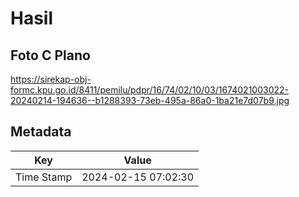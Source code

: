 # Hasil

## Foto C Plano

https://sirekap-obj-formc.kpu.go.id/8411/pemilu/pdpr/16/74/02/10/03/1674021003022-20240214-194636--b1288393-73eb-495a-86a0-1ba21e7d07b9.jpg


## Metadata

| Key        | Value               |
| ---------- | ------------------- |
| Time Stamp | 2024-02-15 07:02:30 |



